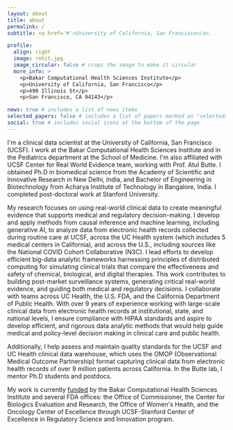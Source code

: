 ```yaml
---
layout: about
title: about
permalink: /
subtitle: <a href='#'>University of California, San Francisco</a>.

profile:
  align: right
  image: rohit.jpg
  image_circular: false # crops the image to make it circular
  more_info: >
    <p>Bakar Computational Health Sciences Institute</p>
    <p>University of California, San Francisco</p>
    <p>490 Illinois St</p>
    <p>San Francisco, CA 94143</p>

news: true # includes a list of news items
selected_papers: false # includes a list of papers marked as "selected={true}"
social: true # includes social icons at the bottom of the page
---
```


I'm a clinical data scientist at the University of California, San Francisco (UCSF). I work at the Bakar Computational Health Sciences Institute and in the Pediatrics department at the School of Medicine. I'm also affiliated with UCSF Center for Real World Evidence team, working with Prof. Atul Butte. I obtained Ph.D in biomedical science from the Academy of Scientific and Innovative Research in New Delhi, India, and Bachelor of Engineering in Biotechnology from Acharya Institute of Technology in Bangalore, India. I completed post-doctoral work at Stanford University.

My research focuses on using real-world clinical data to create meaningful evidence that supports medical and regulatory decision-making. I develop and apply methods from causal inference and machine learning, including generative AI, to analyze data from electronic health records collected during routine care at UCSF, across the UC Health system (which includes 5 medical centers in California), and across the U.S., including sources like the National COVID Cohort Collaborative (N3C). I lead efforts to develop efficient big-data analytic frameworks harnessing principles of distributed computing for simulating clinical trials that compare the effectiveness and safety of chemical, biological, and digital therapies. This work contributes to building post-market surveillance systems, generating critical real-world evidence, and guiding both medical and regulatory decisions. I collaborate with teams across UC Health, the U.S. FDA, and the California Department of Public Health. With over 9 years of experience working with large-scale clinical data from electronic health records at institutional, state, and national levels, I ensure compliance with HIPAA standards and aspire to develop efficient, and rigorous data analytic methods that would help guide medical and policy-level decision making in clinical care and public health.

Additionally, I help assess and maintain quality standards for the UCSF and UC Health clinical data warehouse, which uses the OMOP (Observational Medical Outcome Partnership) format capturing clinical data from electronic health records of over 9 million patients across California. In the Butte lab, I mentor Ph.D students and postdocs.

My work is currently [funded](/projects/) by the Bakar Computational Health Sciences Institute and several FDA offices: the Office of Commissioner, the Center for Biologics Evaluation and Research, the Office of Women's Health, and the Oncology Center of Excellence through UCSF-Stanford Center of Excellence in Regulatory Science and Innovation program.
